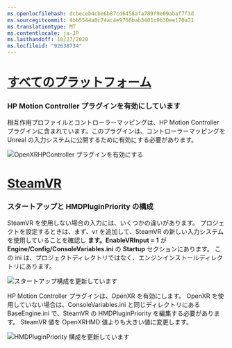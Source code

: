 ```yaml
---
ms.openlocfilehash: dcbeceb4cbe6b87cd6458afa789f9e09abaf7f3d
ms.sourcegitcommit: 4bb5544a0c74ac4e9766bab3401c9b30ee170a71
ms.translationtype: MT
ms.contentlocale: ja-JP
ms.lasthandoff: 10/27/2020
ms.locfileid: "92638734"
---
```

# <a name="all-platforms"></a>[すべてのプラットフォーム](#tab/all)

### <a name="enabling-hp-motion-controller-plugin"></a>HP Motion Controller プラグインを有効にしています 

相互作用プロファイルとコントローラーマッピングは、HP Motion Controller プラグインに含まれています。このプラグインは、コントローラーマッピングを Unreal の入力システムに公開するために有効にする必要があります。

![OpenXRHPController プラグインを有効にする](../images/reverb-g2-img-01.png)

# <a name="steamvr"></a>[SteamVR](#tab/steamvr)

### <a name="configuring-startup-and-hmdpluginpriority"></a>スタートアップと HMDPluginPriority の構成

SteamVR を使用しない場合の入力には、いくつかの違いがあります。  プロジェクトを設定するときは、まず、vr を追加して、SteamVR の新しい入力システムを使用していることを確認し **ます。EnableVRInput = 1** が **Engine/Config/ConsoleVariables.ini** の **Startup** セクションにあります。  この ini は、プロジェクトディレクトリではなく、エンジンインストールディレクトリにあります。

![スタートアップ構成を更新しています](../images/reverb-g2-img-07.png)

HP Motion Controller プラグインは、OpenXR を有効にします。  OpenXR を使用していない場合は、ConsoleVariables.ini と同じディレクトリにある BaseEngine.ini で、SteamVR の HMDPluginPriority を編集する必要があります。  SteamVR 値を OpenXRHMD 値よりも大きい値に変更します。

![HMDPluginPriority 構成を更新しています](../images/reverb-g2-img-08.png)


